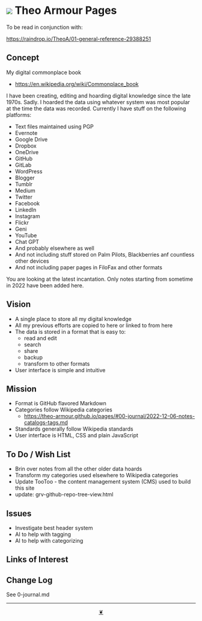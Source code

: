 # [![](https://pushme-pullyou.github.io/assets/svg/octicon.svg )](https://github.com/theo-armour/pages/ "Source code on GitHub" ) Theo Armour Pages

To be read in conjunction with:

https://raindrop.io/TheoA/01-general-reference-29388251

## Concept

My digital commonplace book

* https://en.wikipedia.org/wiki/Commonplace_book

I have been creating, editing and hoarding digital knowledge since the late 1970s. Sadly. I hoarded the data using whatever system was most popular at the time the data was recorded. Currently I have stuff on the following platforms:

* Text files maintained using PGP
* Evernote
* Google Drive
* Dropbox
* OneDrive
* GitHub
* GitLab
* WordPress
* Blogger
* Tumblr
* Medium
* Twitter
* Facebook
* LinkedIn
* Instagram
* Flickr
* Geni
* YouTube
* Chat GPT
* And probably elsewhere as well
* And not including stuff stored on Palm Pilots, Blackberries anf countless other devices
* And not including paper pages in FiloFax and other formats

You are looking at the latest incantation. Only notes starting from sometime in 2022 have been added here.

## Vision

* A single place to store all my digital knowledge
* All my previous efforts are copied to here or linked to from here
* The data is stored in a format that is easy to:
  * read and edit
  * search
  * share
  * backup
  * transform to other formats
* User interface is simple and intuitive

## Mission

* Format is GitHub flavored Markdown
* Categories follow Wikipedia categories
  * https://theo-armour.github.io/pages/#00-journal/2022-12-06-notes-catalogs-tags.md
* Standards generally follow Wikipedia standards
* User interface is HTML, CSS and plain JavaScript


## To Do / Wish List

* Brin over notes from all the other older data hoards
* Transform my categories used elsewhere to Wikipedia categories
* Update TooToo - the content management system (CMS) used to build this site
* update: grv-github-repo-tree-view.html


## Issues

* Investigate best header system
* AI to help with tagging
* AI to help with categorizing


## Links of Interest


## Change Log

See 0-journal.md


***

<center title="Hello! Click me to go up to the top" ><a class=aDingbat href=javascript:window.scrollTo(0,0);> ❦ </a></center>
